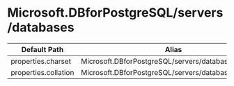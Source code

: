 # Microsoft.DBforPostgreSQL/servers/databases

| Default Path | Alias |
|---|---|
| properties.charset | Microsoft.DBforPostgreSQL/servers/databases/charset |
| properties.collation | Microsoft.DBforPostgreSQL/servers/databases/collation |

